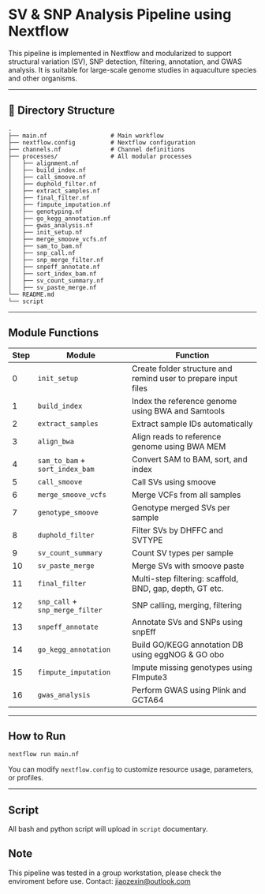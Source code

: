 # SV & SNP Analysis Pipeline using Nextflow

This pipeline is implemented in Nextflow and modularized to support structural variation (SV), SNP detection, filtering, annotation, and GWAS analysis. It is suitable for large-scale genome studies in aquaculture species and other organisms.

---

## 📁 Directory Structure

```
.
├── main.nf                  # Main workflow
├── nextflow.config          # Nextflow configuration
├── channels.nf              # Channel definitions
├── processes/               # All modular processes
│   ├── alignment.nf
│   ├── build_index.nf
│   ├── call_smoove.nf
│   ├── duphold_filter.nf
│   ├── extract_samples.nf
│   ├── final_filter.nf
│   ├── fimpute_imputation.nf
│   ├── genotyping.nf
│   ├── go_kegg_annotation.nf
│   ├── gwas_analysis.nf
│   ├── init_setup.nf
│   ├── merge_smoove_vcfs.nf
│   ├── sam_to_bam.nf
│   ├── snp_call.nf
│   ├── snp_merge_filter.nf
│   ├── snpeff_annotate.nf
│   ├── sort_index_bam.nf
│   ├── sv_count_summary.nf
│   ├── sv_paste_merge.nf
└── README.md
└── script
```

---

## Module Functions

| Step | Module | Function |
|------|--------|----------|
| 0    | `init_setup` | Create folder structure and remind user to prepare input files |
| 1    | `build_index` | Index the reference genome using BWA and Samtools |
| 2    | `extract_samples` | Extract sample IDs automatically |
| 3    | `align_bwa` | Align reads to reference genome using BWA MEM |
| 4    | `sam_to_bam` + `sort_index_bam` | Convert SAM to BAM, sort, and index |
| 5    | `call_smoove` | Call SVs using smoove |
| 6    | `merge_smoove_vcfs` | Merge VCFs from all samples |
| 7    | `genotype_smoove` | Genotype merged SVs per sample |
| 8    | `duphold_filter` | Filter SVs by DHFFC and SVTYPE |
| 9    | `sv_count_summary` | Count SV types per sample |
| 10   | `sv_paste_merge` | Merge SVs with smoove paste |
| 11   | `final_filter` | Multi-step filtering: scaffold, BND, gap, depth, GT etc. |
| 12   | `snp_call` + `snp_merge_filter` | SNP calling, merging, filtering |
| 13   | `snpeff_annotate` | Annotate SVs and SNPs using snpEff |
| 14   | `go_kegg_annotation` | Build GO/KEGG annotation DB using eggNOG & GO obo |
| 15   | `fimpute_imputation` | Impute missing genotypes using FImpute3 |
| 16   | `gwas_analysis` | Perform GWAS using Plink and GCTA64 |

---

## How to Run

```bash
nextflow run main.nf
```

You can modify `nextflow.config` to customize resource usage, parameters, or profiles.

---

## Script

All bash and python script will upload in `script` documentary.

## Note

This pipeline was tested in a group workstation, please check the enviroment before use.
Contact: [jiaozexin@outlook.com](jiaozexin@outlook.com)